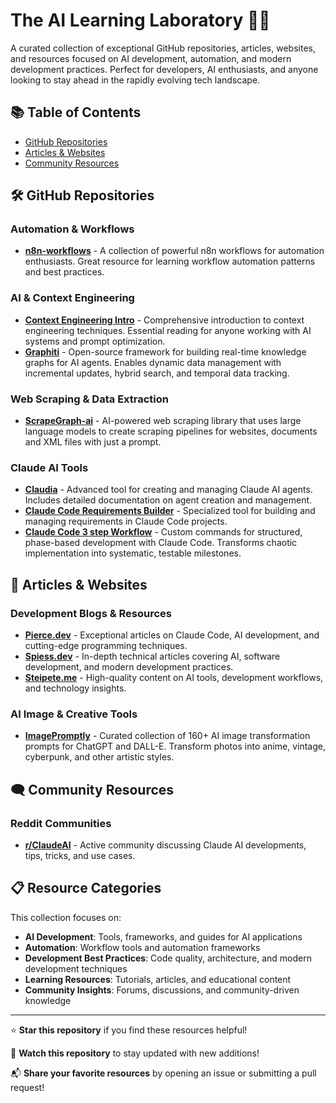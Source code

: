 # The AI Learning Laboratory 🧪🤖

A curated collection of exceptional GitHub repositories, articles, websites, and resources focused on AI development, automation, and modern development practices. Perfect for developers, AI enthusiasts, and anyone looking to stay ahead in the rapidly evolving tech landscape.

## 📚 Table of Contents

- [GitHub Repositories](#github-repositories)
- [Articles & Websites](#articles--websites)
- [Community Resources](#community-resources)

## 🛠 GitHub Repositories

### Automation & Workflows
- **[n8n-workflows](https://github.com/Zie619/n8n-workflows)** - A collection of powerful n8n workflows for automation enthusiasts. Great resource for learning workflow automation patterns and best practices.

### AI & Context Engineering
- **[Context Engineering Intro](https://github.com/coleam00/context-engineering-intro)** - Comprehensive introduction to context engineering techniques. Essential reading for anyone working with AI systems and prompt optimization.
- **[Graphiti](https://github.com/getzep/graphiti)** - Open-source framework for building real-time knowledge graphs for AI agents. Enables dynamic data management with incremental updates, hybrid search, and temporal data tracking.

### Web Scraping & Data Extraction
- **[ScrapeGraph-ai](https://github.com/ScrapeGraphAI/Scrapegraph-ai)** - AI-powered web scraping library that uses large language models to create scraping pipelines for websites, documents and XML files with just a prompt.

### Claude AI Tools
- **[Claudia](https://github.com/getAsterisk/claudia)** - Advanced tool for creating and managing Claude AI agents. Includes detailed documentation on agent creation and management.
- **[Claude Code Requirements Builder](https://github.com/rizethereum/claude-code-requirements-builder)** - Specialized tool for building and managing requirements in Claude Code projects.
- **[Claude Code 3 step Workflow](./claude-commands/)** - Custom commands for structured, phase-based development with Claude Code. Transforms chaotic implementation into systematic, testable milestones.

## 📖 Articles & Websites

### Development Blogs & Resources
- **[Pierce.dev](https://pierce.dev/)** - Exceptional articles on Claude Code, AI development, and cutting-edge programming techniques.
- **[Spiess.dev](https://spiess.dev/)** - In-depth technical articles covering AI, software development, and modern development practices.
- **[Steipete.me](https://steipete.me/)** - High-quality content on AI tools, development workflows, and technology insights.

### AI Image & Creative Tools
- **[ImagePromptly](https://imagepromptly.com/)** - Curated collection of 160+ AI image transformation prompts for ChatGPT and DALL-E. Transform photos into anime, vintage, cyberpunk, and other artistic styles.

## 🗨 Community Resources

### Reddit Communities
- **[r/ClaudeAI](https://www.reddit.com/r/ClaudeAI/)** - Active community discussing Claude AI developments, tips, tricks, and use cases.

## 📋 Resource Categories

This collection focuses on:
- **AI Development**: Tools, frameworks, and guides for AI applications
- **Automation**: Workflow tools and automation frameworks
- **Development Best Practices**: Code quality, architecture, and modern development techniques
- **Learning Resources**: Tutorials, articles, and educational content
- **Community Insights**: Forums, discussions, and community-driven knowledge

---

⭐ **Star this repository** if you find these resources helpful!

🔄 **Watch this repository** to stay updated with new additions!

📬 **Share your favorite resources** by opening an issue or submitting a pull request!